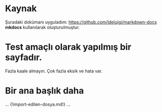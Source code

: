 # Kaynak
Şuradaki dokümanı uyguladım:
https://github.com/ldeluigi/markdown-docs
**mkdocs** kullanılarak oluşturulmuştur. 

# Test amaçlı olarak yapılmış bir sayfadır.
Fazla kaale almayın. Çok fazla eksik ve hata var.

# Bir ana başlık daha
...
{!import-edilen-dosya.md!}
...
